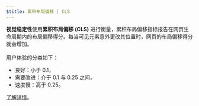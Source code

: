 ```yaml
---
$title: 累积布局偏移 | CLS
---
```


**视觉稳定性**使用**累积布局偏移 (CLS)** 进行衡量，累积布局偏移指标报告在网页生命周期内的布局偏移得分。每当可见元素意外更改其位置时，网页的布局偏移得分就会增加。<br><br>用户体验的分类如下：

- 良好：小于 0.1，
- 需要改进：介于 0.1 与 0.25 之间，
- 速度慢：高于 0.25。

[了解详情](https://web.dev/cls/)。
